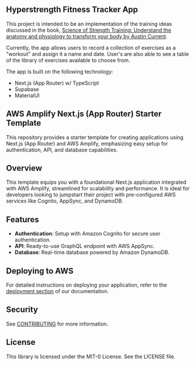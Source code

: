 ## Hyperstrength Fitness Tracker App

This project is intended to be an implementation of the training ideas discussed in the book, [Science of Strength Training: Understand the anatomy and physiology to transform your body by Austin Current](https://www.amazon.com/gp/product/B08T1J6FB8/ref=kinw_myk_ro_title).

Currently, the app allows users to record a collection of exercises as a "workout" and assign it a name and date. User's are also able to see a table of the library of exercises available to choose from.

The app is built on the following technology:
- Next.js (App Router) w/ TypeScript
- Supabase
- MaterialUI













## AWS Amplify Next.js (App Router) Starter Template

This repository provides a starter template for creating applications using Next.js (App Router) and AWS Amplify, emphasizing easy setup for authentication, API, and database capabilities.

## Overview

This template equips you with a foundational Next.js application integrated with AWS Amplify, streamlined for scalability and performance. It is ideal for developers looking to jumpstart their project with pre-configured AWS services like Cognito, AppSync, and DynamoDB.

## Features

- **Authentication**: Setup with Amazon Cognito for secure user authentication.
- **API**: Ready-to-use GraphQL endpoint with AWS AppSync.
- **Database**: Real-time database powered by Amazon DynamoDB.

## Deploying to AWS

For detailed instructions on deploying your application, refer to the [deployment section](https://docs.amplify.aws/nextjs/start/quickstart/nextjs-app-router-client-components/#deploy-a-fullstack-app-to-aws) of our documentation.

## Security

See [CONTRIBUTING](CONTRIBUTING.md#security-issue-notifications) for more information.

## License

This library is licensed under the MIT-0 License. See the LICENSE file.
